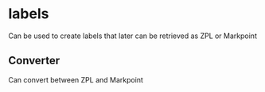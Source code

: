 # labels
Can be used to create labels that later can be retrieved as ZPL or Markpoint
## Converter
Can convert between ZPL and Markpoint
